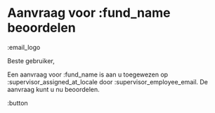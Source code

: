 # Aanvraag voor :fund_name beoordelen

:email_logo

Beste gebruiker,

Een aanvraag voor :fund_name is aan u toegewezen op :supervisor_assigned_at_locale door :supervisor_employee_email. De aanvraag kunt u nu beoordelen.

:button